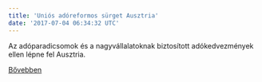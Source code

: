 ```yaml
---
title: 'Uniós adóreformos sürget Ausztria'
date: '2017-07-04 06:34:32 UTC'
---
```


Az adóparadicsomok és a nagyvállalatoknak biztosított adókedvezmények ellen lépne fel Ausztria.


[Bővebben](http://ift.tt/2uEVJ8N)
